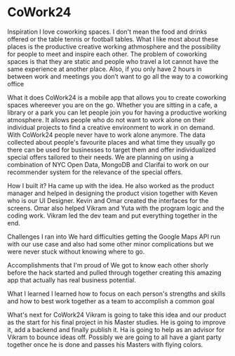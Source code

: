 # CoWork24

Inspiration
I love coworking spaces. I don't mean the food and drinks offered or the table tennis or football tables. What I like most about these places is the productive creative working athmosphere and the possibility for people to meet and inspire each other. The problem of coworking spaces is that they are static and people who travel a lot cannot have the same experience at another place. Also, if you only have 2 hours in between work and meetings you don’t want to go all the way to a coworking office

What it does
CoWork24 is a mobile app that allows you to create coworking spaces whereever you are on the go. Whether you are sitting in a cafe, a library or a park you can let people join you for having a productive working atmosphere. It allows people who do not want to work alone on their individual projects to find a creative environment to work in on demand. With CoWork24 people never have to work alone anymore. The data collected about people's favourite places and what time they usually go there can be used for businesses to target them and offer individualized special offers tailored to their needs. We are planning on using a combination of NYC Open Data, MongoDB and Clarifai to work on our recommender system for the relevance of the special offers.

How I built it?
Ha came up with the idea. He also worked as the product manager and helped in designing the product vision together with Keven who is our UI Designer. Kevin and Omar created the interfaces for the screens. Omar also helped Vikram and Yuta with the program logic and the coding work. Vikram led the dev team and put everything together in the end.

Challenges I ran into
We hard difficulties getting the Google Maps API run with our use case and also had some other minor complications but we were never stuck without knowing where to go.

Accomplishments that I'm proud of
We got to know each other shorly before the hack started and pulled through together creating this amazing app that actually has real business potential.

What I learned
I learned how to focus on each person's strengths and skills and how to best work together as a team to accomplish a common goal

What's next for CoWork24
Vikram is going to take this idea and our product as the start for his final project in his Master studies. He is going to improve it, add a backend and finally publish it. Ha is going to help as an advisor for Vikram to bounce ideas off. Possibly we are going to all have a giant party together once he is done and passes his Masters with flying colors.

